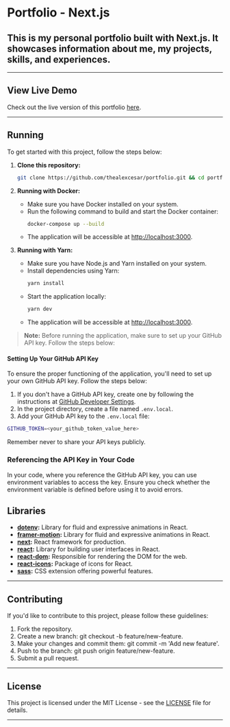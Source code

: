 # Portfolio - Next.js

## This is my personal portfolio built with Next.js. It showcases information about me, my projects, skills, and experiences.

---

## View Live Demo
Check out the live version of this portfolio [here](https://alexcesar.dev).

[//]: # (TODO ADD IMAGE)

---

## Running

To get started with this project, follow the steps below:

1. **Clone this repository:**

   ```bash
   git clone https://github.com/thealexcesar/portfolio.git && cd portfolio
   ```

2. **Running with Docker:**
    - Make sure you have Docker installed on your system.
    - Run the following command to build and start the Docker container:
      ```bash
      docker-compose up --build
      ```
    - The application will be accessible at [http://localhost:3000](http://localhost:3000).

3. **Running with Yarn:**
    - Make sure you have Node.js and Yarn installed on your system.
    - Install dependencies using Yarn:
      ```bash
      yarn install
      ```
    - Start the application locally:
      ```bash
      yarn dev
      ```
    - The application will be accessible at [http://localhost:3000](http://localhost:3000).

> **Note:** Before running the application, make sure to set up your GitHub API key. Follow the steps below:

#### Setting Up Your GitHub API Key

To ensure the proper functioning of the application, you'll need to set up your own GitHub API key. Follow the steps below:

1. If you don't have a GitHub API key, create one by following the instructions at [GitHub Developer Settings](https://github.com/settings/developers).
2. In the project directory, create a file named `.env.local`.
3. Add your GitHub API key to the `.env.local` file:
```bash
GITHUB_TOKEN=<your_github_token_value_here>
```

Remember never to share your API keys publicly.

### Referencing the API Key in Your Code

In your code, where you reference the GitHub API key, you can use environment variables to access the key.
Ensure you check whether the environment variable is defined before using it to avoid errors.

## Libraries

- **[dotenv](https://www.npmjs.com/package/dotenv):** Library for fluid and expressive animations in React.
- **[framer-motion](https://www.framer.com/api/motion/):** Library for fluid and expressive animations in React.
- **[next](https://nextjs.org/docs/getting-started):** React framework for production.
- **[react](https://reactjs.org/docs/getting-started.html):** Library for building user interfaces in React.
- **[react-dom](https://reactjs.org/docs/react-dom.html):** Responsible for rendering the DOM for the web.
- **[react-icons](https://react-icons.github.io/react-icons/):** Package of icons for React.
- **[sass](https://sass-lang.com/documentation):** CSS extension offering powerful features.

---

## Contributing

If you'd like to contribute to this project, please follow these guidelines:

1. Fork the repository.
2. Create a new branch: git checkout -b feature/new-feature.
3. Make your changes and commit them: git commit -m 'Add new feature'.
4. Push to the branch: git push origin feature/new-feature.
5. Submit a pull request.

---

## License

This project is licensed under the MIT License - see the [LICENSE](https://github.com/thealexcesar/portfolio/blob/main/LICENSE) file for details.

---